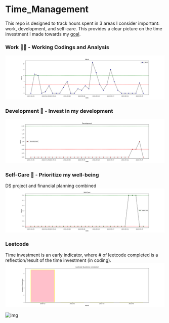 # Time_Management
This repo is designed to track hours spent in 3 areas I consider important: work, development, and self-care. This provides a clear picture on the time investment I made towards my [goal](https://github.com/krystinli/Inner_Space/blob/master/Timeline/2021-01-17_%E2%80%9C%E6%BC%94%E5%91%98%E2%80%9D%E7%9A%84%E8%AF%9E%E7%94%9F.md#%E7%AC%AC%E4%B8%80%E6%AD%A513%E6%9C%88). 

### Work 🧑‍🔬 - Working Codings and Analysis
![work](https://github.com/krystinli/Time_Management/blob/main/img/work_plot.png)

### Development 🌳 - Invest in my development
![coding](https://github.com/krystinli/Time_Management/blob/main/img/dev_plot.png)

### Self-Care 💟 - Prioritize my well-being
DS project and financial planning combined
![planning](https://github.com/krystinli/Time_Management/blob/main/img/care_plot.png)

### Leetcode
Time investment is an early indicator, where # of leetcode completed is a reflection/result of the time investment (in coding).
![leetcode](https://github.com/krystinli/Time_Management/blob/main/img/leetcode.png)

![img](https://getlighthouse.com/blog/wp-content/uploads/2016/03/dilbert_career_path.png)
